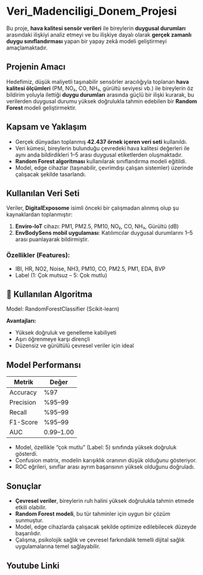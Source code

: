 # Veri_Madenciligi_Donem_Projesi

Bu proje, **hava kalitesi sensör verileri** ile bireylerin **duygusal durumları** arasındaki ilişkiyi analiz etmeyi ve bu ilişkiye dayalı olarak **gerçek zamanlı duygu sınıflandırması** yapan bir yapay zekâ modeli geliştirmeyi amaçlamaktadır.

## Projenin Amacı

Hedefimiz, düşük maliyetli taşınabilir sensörler aracılığıyla toplanan **hava kalitesi ölçümleri** (PM, NO₂, CO, NH₃, gürültü seviyesi vb.) ile bireylerin öz bildirim yoluyla ilettiği **duygu durumları** arasında güçlü bir ilişki kurarak, bu verilerden duygusal durumu yüksek doğrulukla tahmin edebilen bir **Random Forest** modeli geliştirmektir.

## Kapsam ve Yaklaşım

- Gerçek dünyadan toplanmış **42.437 örnek içeren veri seti** kullanıldı.
- Veri kümesi, bireylerin bulunduğu çevredeki hava kalitesi değerleri ile aynı anda bildirdikleri 1–5 arası duygusal etiketlerden oluşmaktadır.
- **Random Forest algoritması** kullanılarak sınıflandırma modeli eğitildi.
- Model, edge cihazlar (taşınabilir, çevrimdışı çalışan sistemler) üzerinde çalışacak şekilde tasarlandı.

## Kullanılan Veri Seti

Veriler, **DigitalExposome** isimli önceki bir çalışmadan alınmış olup şu kaynaklardan toplanmıştır:

1. **Enviro-IoT** cihazı: PM1, PM2.5, PM10, NO₂, CO, NH₃, Gürültü (dB)
2. **EnvBodySens mobil uygulaması**: Katılımcılar duygusal durumlarını 1–5 arası puanlayarak bildirmiştir.

### Özellikler (Features):
- IBI, HR, NO2, Noise, NH3, PM10, CO, PM2.5, PM1, EDA, BVP
- Label (1: Çok mutsuz – 5: Çok mutlu)

## 🤖 Kullanılan Algoritma

Model: RandomForestClassifier (Scikit-learn)

**Avantajları:**
- Yüksek doğruluk ve genelleme kabiliyeti
- Aşırı öğrenmeye karşı dirençli
- Düzensiz ve gürültülü çevresel veriler için ideal

## Model Performansı

| Metrik | Değer |
|-------|--------|
| Accuracy | %97 |
| Precision | %95–99 |
| Recall | %95–99 |
| F1-Score | %95–99 |
| AUC | 0.99–1.00 |

- Model, özellikle “çok mutlu” (Label: 5) sınıfında yüksek doğruluk gösterdi.
- Confusion matrix, modelin karışıklık oranının düşük olduğunu gösteriyor.
- ROC eğrileri, sınıflar arası ayrım başarısının yüksek olduğunu doğruladı.

## Sonuçlar

- **Çevresel veriler**, bireylerin ruh halini yüksek doğrulukla tahmin etmede etkili olabilir.
- **Random Forest modeli**, bu tür tahminler için uygun bir çözüm sunmuştur.
- Model, edge cihazlarda çalışacak şekilde optimize edilebilecek düzeyde başarılıdır.
- Çalışma, psikolojik sağlık ve çevresel farkındalık temelli dijital sağlık uygulamalarına temel sağlayabilir.

## Youtube Linki 


